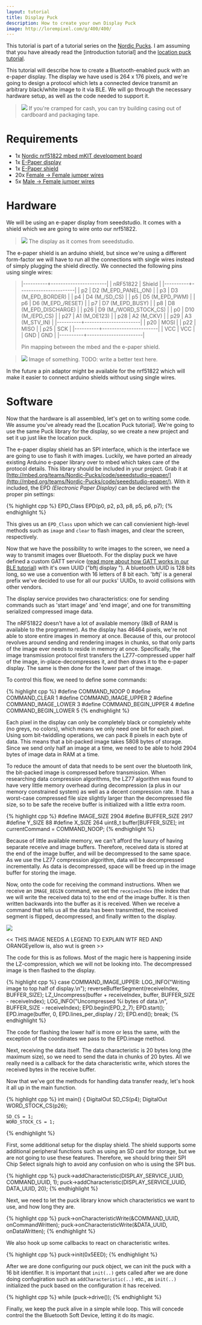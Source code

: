 ```yaml
---
layout: tutorial
title: Display Puck
description: How to create your own Display Puck
image: http://lorempixel.com/g/400/400/
---
```



This tutorial is part of a tutorial series on the [Nordic Pucks](../tutorials.html).
I am assuming that you have already read the [introduction tutorial] and the [location puck tutorial](location.html).

This tutorial will describe how to create a Bluetooth-enabled puck with an e-paper display. The display we have used is 264 x 176 pixels, and we're going to design a protocol which lets a connected device transmit an arbitrary black/white image to it via BLE. We will go through the necessary hardware setup, as well as the code needed to support it.

> ![](../images/display-closeup.jpg)
> If you're cramped for cash, you can try building casing out of cardboard and packaging tape.

# Requirements
- 1x [Nordic nrf51822 mbed mKIT development board](https://mbed.org/platforms/Nordic-nRF51822/)
- 1x [E-Paper display](http://www.seeedstudio.com/depot/27-ePaper-Panel-p-1596.html?cPath=34_82)
- 1x [E-Paper shield](http://www.seeedstudio.com/depot/Small-epaper-Shield-p-1597.html)
- 20x [Female -> Female jumper wires](http://www.seeedstudio.com/depot/1-pin-dualfemale-jumper-wire-100mm-50pcs-pack-p-260.html?cPath=44_47)
- 5x [Male -> Female jumper wires](http://www.seeedstudio.com/depot/1-Pin-FemaleMale-Jumper-Wire-125mm-50pcs-pack-p-1319.html?cPath=44_47)


# Hardware

We will be using an e-paper display from seeedstudio. It comes with a shield which we are going to wire onto our nrf51822.


> ![](../images/display_wrapped.jpg)
> The display as it comes from seeedstudio.

The e-paper shield is an arduino shield, but since we're using a different form-factor we will have to run all the connections with single wires instead of simply plugging the shield directly. We connected the following pins using single wires:

> |----------+-----------------------|
> | nRF51822 | Shield                |
> |----------+-----------------------|
> | p2       | D2 (M_EPD_PANEL_ON)   |
> | p3       | D3 (M_EPD_BORDER)     |
> | p4       | D4 (M_/SD_CS)         |
> | p5       | D5 (M_EPD_PWM)        |
> | p6       | D6 (M_EPD_/RESET)     |
> | p7       | D7 (M_EPD_BUSY)       |
> | p8       | D8 (M_EPD_DISCHARGE)  |
> | p26      | D9 (M_/WORD_STOCK_CS) |
> | p0       | D10 (M_/EPD_CS)       |
> | p27      | A1 (M_OE123)          |
> | p28      | A2 (M_CKV)            |
> | p29      | A3 (M_STV_IN)         |
> |----------+-----------------------|
> | p20      | MOSI                  |
> | p22      | MISO                  |
> | p25      | SCK                   |
> |----------+-----------------------|
> | VCC      | VCC                   |
> | GND      | GND                   |
> |----------+-----------------------|
> 
> Pin mapping between the mbed and the e-paper shield.

> ![](../images/IMG_2675.JPG)
> Image of something. TODO: write a better text here.

In the future a pin adaptor might be available for the nrf51822 which will make it easier to connect arduino shields without using single wires.

# Software

Now that the hardware is all assembled, let's get on to writing some code. We assume you've already read the [Location Puck tutorial]. We're going to use the same Puck library for the display, so we create a new project and set it up just like the location puck.

The e-paper display shield has an SPI interface, which is the interface we are going to use to flash it with images. Luckily, we have ported an already existing Arduino e-paper library over to mbed which takes care of the protocol details. This library should be included in your project. Grab it at [http://mbed.org/teams/Nordic-Pucks/code/seeedstudio-epaper/](http://mbed.org/teams/Nordic-Pucks/code/seeedstudio-epaper/). With it included, the EPD _(Electronic Paper Display)_ can be declared with the proper pin settings:

{% highlight cpp %}
EPD_Class EPD(p0, p2, p3, p8, p5, p6, p7);
{% endhighlight %}

This gives us an `EPD_Class` upon which we can call convienient high-level methods such as `image` and `clear` to flash images, and clear the screen, respectively.

Now that we have the possibility to write images to the screen, we need a way to transmit images over Bluetooth.
For the display puck we have defined a custom GATT service ([read more about how GATT works in our BLE tutorial](ble.html)) with it's own UUID ("bftj display    "). A bluetooth UUID is 128 bits long, so we use a convention with 16 letters of 8 bit each. 'bftj' is a general prefix we've decided to use for all our pucks' UUIDs, to avoid collisions with other vendors.

The display service provides two characteristics: one for sending commands such as 'start image' and 'end image', and one for transmitting serialized compressed image data.

The nRF51822 doesn't have a lot of available memory (8kB of RAM is available to the programmer). As the display has 46464 pixels, we're not able to store entire images in memory at once. Because of this, our protocol revolves around sending and rendering images in chunks, so that only parts of the image ever needs to reside in memory at once. Specifically, the image transmission protocol   first transfers the LZ77-compressed upper half of the image, in-place-decompresses it, and then draws it to the e-paper display. The same is then done for the lower part of the image.

To control this flow, we need to define some commands:

{% highlight cpp %}
#define COMMAND_NOOP 0
#define COMMAND_CLEAR 1
#define COMMAND_IMAGE_UPPER 2
#define COMMAND_IMAGE_LOWER 3
#define COMMAND_BEGIN_UPPER 4
#define COMMAND_BEGIN_LOWER 5
{% endhighlight %}

Each pixel in the display can only be completely black or completely white (no greys, no colors), which means we only need one bit for each pixel. Using som bit-twiddling operations, we can pack 8 pixels in each byte of data. This means that a bit-packed image takes 5808 bytes of storage. Since we send only half an image at a time, we need to be able to hold 2904 bytes of image data in RAM at a time.

To reduce the amount of data that needs to be sent over the bluetooth link, the bit-packed image is compressed before transmission. When researching data compression algorithms, the LZ77 algorithm was found to have very little memory overhead during decompression (a plus in our memory constrained system) as well as a decent compression rate. It has a worst-case compressed file size slightly larger than the decompressed file size, so to be safe the receive buffer is initialized with a little extra room.

{% highlight cpp %}
#define IMAGE_SIZE 2904
#define BUFFER_SIZE 2917
#define Y_SIZE 88
#define X_SIZE 264
uint8_t buffer[BUFFER_SIZE];
int currentCommand = COMMAND_NOOP;
{% endhighlight %}

Because of little available memory, we can't afford the luxury of having separate receive and image buffers. Therefore, received data is stored at the end of the image buffer, and will be decompressed to the same space. As we use the LZ77 compression algorithm, data will be decompressed incrementally. As data is decompressed, space will be freed up in the image buffer for storing the image.

Now, onto the code for receiving the command instructions. When we receive an `IMAGE_BEGIN` command, we set the `receiveIndex` (the index that we will write the received data to) to the end of the image buffer. It is then written backwards into the buffer as it is received. When we receive a command that tells us all the data has been transmitted, the received segment is flipped, decompressed, and finally written to the display.

![](../images/receive%20image%20data.png)

<< THIS IMAGE NEEDS A LEGEND TO EXPLAIN WTF RED AND ORANGEyellow is, also wut is green >>

The code for this is as follows. Most of the magic here is happening inside the LZ-compression, which we will not be looking into. The decompressed image is then flashed to the display.

{% highlight cpp %}
case COMMAND_IMAGE_UPPER:
    LOG_INFO("Writing image to top half of display.\n");
    reverseBufferSegment(receiveIndex, BUFFER_SIZE);
    LZ_Uncompress(buffer + receiveIndex, buffer, BUFFER_SIZE - receiveIndex);
    LOG_INFO("Uncompressed %i bytes of data.\n", BUFFER_SIZE - receiveIndex);
    EPD.begin(EPD_2_7);
    EPD.start();
    EPD.image(buffer, 0, EPD.lines_per_display / 2);
    EPD.end();
    break;
{% endhighlight %}

The code for flashing the lower half is more or less the same, with the exception of the coordinates we pass to the EPD.image method.

Next, receiving the data itself. The data characteristic is 20 bytes long (the maximum size), so we need to send the data in chunks of 20 bytes. All we really need is a callback for the data characteristic write, which stores the received bytes in the receive buffer.

Now that we've got the methods for handling data transfer ready, let's hook it all up in the main function.


{% highlight cpp %}
int main() {
    DigitalOut SD_CS(p4);
    DigitalOut WORD_STOCK_CS(p26);
    
    SD_CS = 1;
    WORD_STOCK_CS = 1;
{% endhighlight %}

First, some additional setup for the display shield.
The shield supports some additional peripheral functions such as using an SD card for storage, but we are not going to use these features. Therefore, we should bring their SPI Chip Select signals high to avoid any confusion on who is using the SPI bus.




{% highlight cpp %}
puck->addCharacteristic(DISPLAY_SERVICE_UUID, COMMAND_UUID, 1);
puck->addCharacteristic(DISPLAY_SERVICE_UUID, DATA_UUID, 20);
{% endhighlight %}

Next, we need to let the puck library know which characteristics we want to use, and how long they are.




{% highlight cpp %}
puck->onCharacteristicWrite(&COMMAND_UUID, onCommandWritten);
puck->onCharacteristicWrite(&DATA_UUID, onDataWritten);
{% endhighlight %}

We also hook up some callbacks to react on characteristic writes.



{% highlight cpp %}
puck->init(0x5EED);
{% endhighlight %}

After we are done configuring our puck object, we can init the puck with a 16 bit identifier. It is important that `init(..)` gets called after we are done doing confugiration such as `addCharacteristic(..)` etc., as `init(..)` initialized the puck based on the configuration it has received.  


{% highlight cpp %}
while (puck->drive());
{% endhighlight %}

Finally, we keep the puck alive in a simple while loop. This will concede control the the Bluetooth Soft Device, letting it do its magic.
